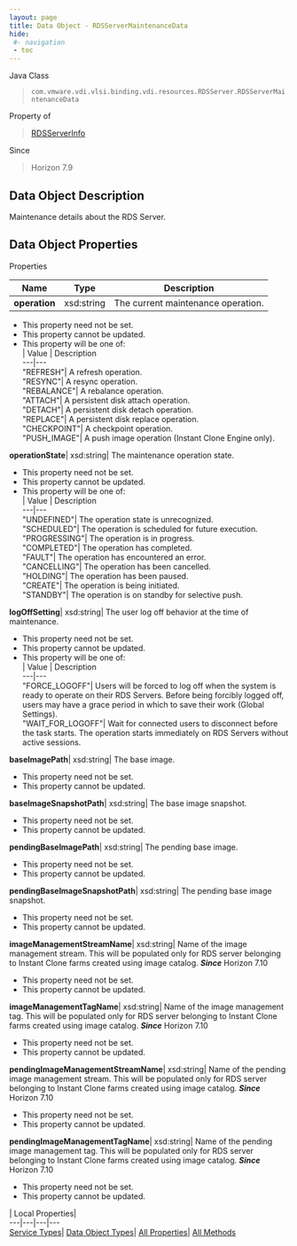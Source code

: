 ```yaml
---
layout: page
title: Data Object - RDSServerMaintenanceData
hide:
 #- navigation
 - toc
---
```






Java Class  
> `com.vmware.vdi.vlsi.binding.vdi.resources.RDSServer.RDSServerMaintenanceData`

Property of  
> [RDSServerInfo](vdi.resources.RDSServer.RDSServerInfo.md#field_detail)

Since  
> Horizon 7.9


## Data Object Description 

Maintenance details about the RDS Server. 

## Data Object Properties

Properties

Name |  Type |  Description   
---|---|---  
**operation**|  xsd:string|  The current maintenance operation.   


 * This property need not be set.
 * This property cannot be updated.
  * This property will be one of:  
|  Value |  Description   
---|---  
"REFRESH"| A refresh operation.  
"RESYNC"| A resync operation.  
"REBALANCE"| A rebalance operation.  
"ATTACH"| A persistent disk attach operation.  
"DETACH"| A persistent disk detach operation.  
"REPLACE"| A persistent disk replace operation.  
"CHECKPOINT"| A checkpoint operation.  
"PUSH_IMAGE"| A push image operation (Instant Clone Engine only).  

  
**operationState**|  xsd:string|  The maintenance operation state.   


 * This property need not be set.
 * This property cannot be updated.
  * This property will be one of:  
|  Value |  Description   
---|---  
"UNDEFINED"| The operation state is unrecognized.  
"SCHEDULED"| The operation is scheduled for future execution.  
"PROGRESSING"| The operation is in progress.  
"COMPLETED"| The operation has completed.  
"FAULT"| The operation has encountered an error.  
"CANCELLING"| The operation has been cancelled.  
"HOLDING"| The operation has been paused.  
"CREATE"| The operation is being initiated.  
"STANDBY"| The operation is on standby for selective push.  

  
**logOffSetting**|  xsd:string|  The user log off behavior at the time of maintenance.   


 * This property need not be set.
 * This property cannot be updated.
  * This property will be one of:  
|  Value |  Description   
---|---  
"FORCE_LOGOFF"| Users will be forced to log off when the system is ready to operate on their RDS Servers. Before being forcibly logged off, users may have a grace period in which to save their work (Global Settings).  
"WAIT_FOR_LOGOFF"| Wait for connected users to disconnect before the task starts. The operation starts immediately on RDS Servers without active sessions.  

  
**baseImagePath**|  xsd:string|  The base image.   


 * This property need not be set.
 * This property cannot be updated.

  
**baseImageSnapshotPath**|  xsd:string|  The base image snapshot.   


 * This property need not be set.
 * This property cannot be updated.

  
**pendingBaseImagePath**|  xsd:string|  The pending base image.   


 * This property need not be set.
 * This property cannot be updated.

  
**pendingBaseImageSnapshotPath**|  xsd:string|  The pending base image snapshot.   


 * This property need not be set.
 * This property cannot be updated.

  
**imageManagementStreamName**|  xsd:string|  Name of the image management stream. This will be populated only for RDS server belonging to Instant Clone farms created using image catalog.  **_Since_** Horizon 7.10  


 * This property need not be set.
 * This property cannot be updated.

  
**imageManagementTagName**|  xsd:string|  Name of the image management tag. This will be populated only for RDS server belonging to Instant Clone farms created using image catalog.  **_Since_** Horizon 7.10  


 * This property need not be set.
 * This property cannot be updated.

  
**pendingImageManagementStreamName**|  xsd:string|  Name of the pending image management stream. This will be populated only for RDS server belonging to Instant Clone farms created using image catalog.  **_Since_** Horizon 7.10  


 * This property need not be set.
 * This property cannot be updated.

  
**pendingImageManagementTagName**|  xsd:string|  Name of the pending image management tag. This will be populated only for RDS server belonging to Instant Clone farms created using image catalog.  **_Since_** Horizon 7.10  


 * This property need not be set.
 * This property cannot be updated.

  
  
  
 | Local Properties|   
---|---|---|---  
[Service Types](index-mo_types.md)| [Data Object Types](index-do_types.md)| [All Properties](index-properties.md)| [All Methods](index-methods.md)  
  
  

